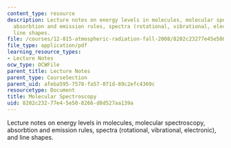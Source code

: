 ```yaml
---
content_type: resource
description: Lecture notes on energy levels in molecules, molecular spectroscopy,
  absorbtion and emission rules, spectra (rotational, vibrational, electronic), and
  line shapes.
file: /courses/12-815-atmospheric-radiation-fall-2008/8202c23277e45e508266d8d527aa139a_absorption.pdf
file_type: application/pdf
learning_resource_types:
- Lecture Notes
ocw_type: OCWFile
parent_title: Lecture Notes
parent_type: CourseSection
parent_uid: afeba595-7578-fa57-071d-89c2efc4369c
resourcetype: Document
title: Molecular Spectroscopy
uid: 8202c232-77e4-5e50-8266-d8d527aa139a
---
```

Lecture notes on energy levels in molecules, molecular spectroscopy, absorbtion and emission rules, spectra (rotational, vibrational, electronic), and line shapes.

